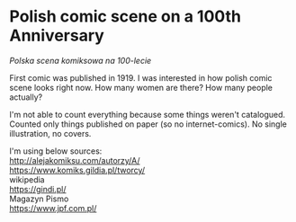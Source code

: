# Polish comic scene on a 100th Anniversary 
*Polska scena komiksowa na 100-lecie*


First comic was published in 1919. I was interested in how polish comic scene looks right now. How many women are there? How many people actually? 

I'm not able to count everything because some things weren't catalogued.
<br>Counted only things published on paper (so no internet-comics). No single illustration, no covers.

I'm using below sources:
<br>http://alejakomiksu.com/autorzy/A/
<br>https://www.komiks.gildia.pl/tworcy/
<br>wikipedia
<br>https://gindi.pl/
<br>Magazyn Pismo
<br>https://www.jpf.com.pl/
